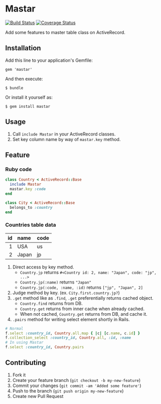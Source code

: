 # Mastar

[![Build Status](https://secure.travis-ci.org/pinzolo/mastar.png)](http://travis-ci.org/pinzolo/mastar)
[![Coverage Status](https://coveralls.io/repos/pinzolo/mastar/badge.png)](https://coveralls.io/r/pinzolo/mastar)

Add some features to master table class on ActiveRecord.

## Installation

Add this line to your application's Gemfile:

    gem 'mastar'

And then execute:

    $ bundle

Or install it yourself as:

    $ gem install mastar

## Usage

1. Call `include Mastar` in your ActiveRecord classes.
2. Set key column name by way of `mastar.key` method.

## Feature

### Ruby code

```ruby
class Country < ActiveRecord::Base
  include Mastar
  mastar.key :code
end

class City < ActiveRecord::Base
  belongs_to :country
end
```
### Countries table data

| id | name | code |
|---:|:-----|:-----|
|1   |USA   |us    |
|2   |Japan |jp    |

1. Direct access by key method.  
    * `Country.jp` returns `#<Country id: 2, name: "Japan", code: "jp", ...>`
    * `Country.jp(:name)` returns `"Japan"`
    * `Country.jp(:code, :name, :id)` returns `["jp", "Japan", 2]`
2. Judge method by key. (ex. `City.first.country.jp?`)
3. `.get` method like as `.find`, `.get` preferentially returns cached object.
    * `Country.find` returns from DB.
    * `Country.get` returns from inner cache when already cached.
    * When not cached, `Country.get` returns from DB, and cache it.
4. `.pairs` method for writing select element shortly in Rails.
```ruby 
# Normal
f.select :country_id, Country.all.map { |c| [c.name, c.id] }
f.collection_select :country_id, Country.all, :id, :name
# In using Mastar
f.select :country_id, Country.pairs
```

## Contributing

1. Fork it
2. Create your feature branch (`git checkout -b my-new-feature`)
3. Commit your changes (`git commit -am 'Added some feature'`)
4. Push to the branch (`git push origin my-new-feature`)
5. Create new Pull Request

